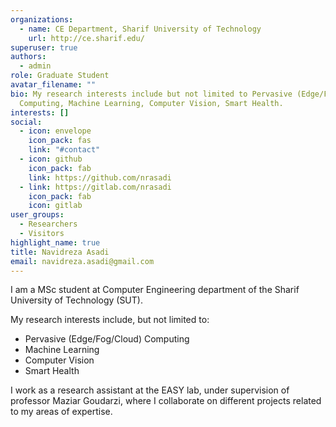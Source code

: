 ```yaml
---
organizations:
  - name: CE Department, Sharif University of Technology
    url: http://ce.sharif.edu/
superuser: true
authors:
  - admin
role: Graduate Student
avatar_filename: ""
bio: My research interests include but not limited to Pervasive (Edge/Fog/Cloud)
  Computing, Machine Learning, Computer Vision, Smart Health.
interests: []
social:
  - icon: envelope
    icon_pack: fas
    link: "#contact"
  - icon: github
    icon_pack: fab
    link: https://github.com/nrasadi
  - link: https://gitlab.com/nrasadi
    icon_pack: fab
    icon: gitlab
user_groups:
  - Researchers
  - Visitors
highlight_name: true
title: Navidreza Asadi
email: navidreza.asadi@gmail.com
---
```

I am a MSc student at Computer Engineering department of the Sharif University of Technology (SUT).

My research interests include, but not limited to:

* Pervasive (Edge/Fog/Cloud) Computing
* Machine Learning
* Computer Vision
* Smart Health

I work as a research assistant at the EASY lab, under supervision of professor Maziar Goudarzi, where I collaborate on different projects related to my areas of expertise.